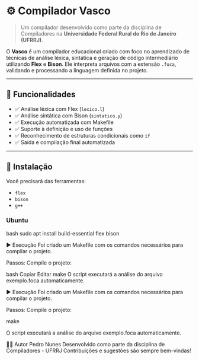 # ⚙️ Compilador Vasco

> Um compilador desenvolvido como parte da disciplina de Compiladores na **Universidade Federal Rural do Rio de Janeiro (UFRRJ)**.

O **Vasco** é um compilador educacional criado com foco no aprendizado de técnicas de análise léxica, sintática e geração de código intermediário utilizando **Flex** e **Bison**. Ele interpreta arquivos com a extensão `.foca`, validando e processando a linguagem definida no projeto.

---

## 🚀 Funcionalidades

- ✅ Análise léxica com Flex (`lexico.l`)
- ✅ Análise sintática com Bison (`sintatico.y`)
- ✅ Execução automatizada com Makefile
- ✅ Suporte à definição e uso de funções
- ✅ Reconhecimento de estruturas condicionais como `if`
- ✅ Saída e compilação final automatizada

---

## 🔧 Instalação

Você precisará das ferramentas:

- `flex`
- `bison`
- `g++`

### Ubuntu

bash
sudo apt install build-essential flex bison

▶️ Execução
Foi criado um Makefile com os comandos necessários para compilar o projeto.

Passos:
Compile o projeto:

bash
Copiar
Editar
make
O script executará a análise do arquivo exemplo.foca automaticamente.

▶️ Execução
Foi criado um Makefile com os comandos necessários para compilar o projeto.

Passos:
Compile o projeto:

make

O script executará a análise do arquivo exemplo.foca automaticamente.

👨‍💻 Autor
Pedro Nunes
Desenvolvido como parte da disciplina de Compiladores - UFRRJ
Contribuições e sugestões são sempre bem-vindas!
